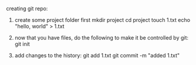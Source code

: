 creating git repo:

1. create some project folder first
mkdir project
cd project
touch 1.txt
echo "hello, world" > 1.txt

2. now that you have files, do the following to make it be controlled by git:
git init

3. add changes to the history:
git add 1.txt
git commit -m "added 1.txt"



